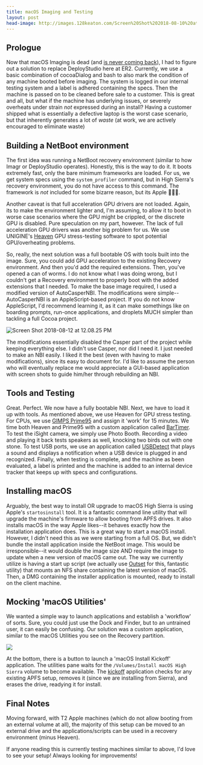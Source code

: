 ```yaml
---
title: macOS Imaging and Testing
layout: post
head-image: http://images.128keaton.com/Screen%20Shot%202018-08-10%20at%203.49.39%20PM.png
---
```


## Prologue

Now that macOS Imaging is dead (and [is never coming back](https://support.apple.com/en-us/HT202770#sections)), I had to figure out a solution to replace DeployStudio here at ER2. Currently, we use a basic combination of cocoaDialog and bash to also mark the condition of any machine booted before imaging. The system is logged in our internal testing system and a label is adhered containing the specs. Then the machine is passed on to be cleaned before sale to a customer. This is great and all, but what if the machine has underlying issues, or severely overheats under strain *not* expressed during an install? Having a customer shipped what is essentially a defective laptop is the worst case scenario, but that inherently generates a lot of *waste* (at work, we are actively encouraged to eliminate waste)

## Building a NetBoot environment

The first idea was running a NetBoot recovery environment (similar to how Imagr or DeployStudio operates). Honestly, this is the way to do it. It boots extremely fast, only the bare minimum frameworks are loaded. For us, we get system specs using the `system_profiler` command, but in High Sierra's recovery environment, you do not have access to this command. The framework is *not* included for some bizarre reason, but its Apple 🤷🏻‍♂️.

Another caveat is that full acceleration GPU drivers are not loaded. Again, its to make the environment lighter and, I'm assuming, to allow it to boot in worse case scenarios where the GPU might be crippled, or the discrete GPU is disabled. Pure speculation on my part, however. The lack of full acceleration GPU drivers was another big problem for us. We use UNIGINE's [Heaven](https://benchmark.unigine.com/heaven) GPU stress-testing software to spot potential GPU/overheating problems. 

So, really, the next solution was a full bootable OS with tools built into the image. Sure, you could add GPU acceleration to the existing Recovery environment. And then you'd add the required extensions. Then, you've opened a can of worms. I do not know what I was doing wrong, but I couldn't get a Recovery environment to properly boot with the added extensions that I needed. To make the base image required, I used a modified version of AutoCasperNBI. The modifications were simple--AutoCasperNBI is an AppleScript-based project. If you do not know AppleScript, I'd recommend learning it, as it can make somethings like on boarding prompts, run-once applications, and droplets MUCH simpler than tackling a full Cocoa project.


![Screen Shot 2018-08-12 at 12.08.25 PM](http://images.128keaton.com/Screen%20Shot%202018-08-12%20at%2012.08.25%20PM.png)


The modifications essentially disabled the Casper part of the project while keeping everything else. I didn't use Casper, nor did I need it. I just needed to make an NBI easily. I liked it the best (even with having to make modifications), since its easy to document for. I'd like to assume the person who will eventually replace me would appreciate a GUI-based application with screen shots to guide him/her through rebuilding an NBI.

## Tools and Testing

Great. Perfect. We now have a fully bootable NBI. Next, we have to load it up with tools. As mentioned above, we use Heaven for GPU stress testing. For CPUs, we use [GIMPS Prime95](https://www.mersenne.org/download/) and assign it 'work' for 15 minutes. We time both Heaven and Prime95 with a custom application called [BarTimer](https://github.com/128keaton/BarTimer). To test the iSight camera, we simply use Photo Booth. Recording a video and playing it back tests speakers as well, knocking two birds out with one stone. To test USB ports, we use an application called [USBDetect](https://github.com/128keaton/USBDetect) that plays a sound and displays a notification when a USB device is plugged in and recognized. Finally, when testing is complete, and the machine as been evaluated, a label is printed and the machine is added to an internal device tracker that keeps up with specs and configurations. 

## Installing macOS

Arguably, the best way to install OR upgrade to macOS High Sierra is using Apple's `startosinstall` tool. It is a fantastic command line utility that will upgrade the machine's firmware to allow booting from APFS drives. It also installs macOS in the way Apple likes--it behaves exactly how the installation application does. This is a great way to start a macOS install. However, I didn't need this as we were starting from a full OS. But, we didn't bundle the install application inside the NetBoot image. This would be irresponsible--it would double the image size AND require the image to update when a new version of macOS came out. The way we currently utilize is having a start up script (we actually use [Outset](https://github.com/chilcote/outset) for this, fantastic utility) that mounts an NFS share containing the latest version of macOS. Then, a DMG containing the installer application is mounted, ready to install on the client machine. 

## Mocking 'macOS Utilities'

We wanted a simple way to launch applications and establish a 'workflow' of sorts. Sure, you could just use the Dock and Finder, but to an untrained user, it can easily be confusing. Our solution was a custom application, similar to the macOS Utilities you see on the Recovery partition. 

![](http://images.128keaton.com/screenshot.png)


At the bottom, there is a button to launch a 'macOS Install Kickoff' application. The utilities pane waits for the `/Volumes/Install macOS High Sierra` volume to become available. The [kickoff](https://github.com/128keaton/macOS-Installer-Kickoff) application checks for any existing APFS setup, removes it (since we are installing from Sierra), and erases the drive, readying it for install. 

## Final Notes

Moving forward, with T2 Apple machines (which do not allow booting from an external volume at all), the majority of this setup can be moved to an external drive and the applications/scripts can be used in a recovery environment (minus Heaven).

If anyone reading this is currently testing machines similar to above, I'd love to see your setup! Always looking for improvements!
